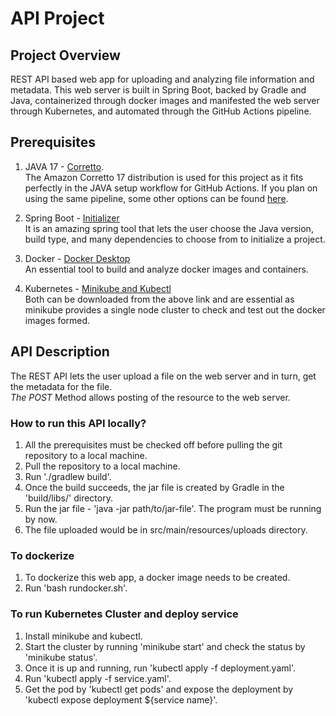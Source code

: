 # API Project

## Project Overview
REST API based web app for uploading and analyzing file information and metadata. This web server is built in Spring Boot, backed by Gradle and Java, containerized through docker images and manifested the web server through Kubernetes, and automated through the GitHub Actions pipeline.

## Prerequisites
1. JAVA 17 - [Corretto](https://aws.amazon.com/corretto/).  
The Amazon Corretto 17 distribution is used for this project as it fits perfectly in the JAVA setup workflow for GitHub Actions. If you plan on using the same pipeline, some other options can be found [here](https://github.com/actions/setup-java#supported-distributions).

2. Spring Boot - [Initializer](https://start.spring.io/)  
It is an amazing spring tool that lets the user choose the Java version, build type, and many dependencies to choose from to initialize a project.

3. Docker - [Docker Desktop](https://www.docker.com/products/docker-desktop/)  
An essential tool to build and analyze docker images and containers.

4. Kubernetes - [Minikube and Kubectl](https://kubernetes.io/docs/tasks/tools/)  
Both can be downloaded from the above link and are essential as minikube provides a single node cluster to check and test out the docker images formed.

## API Description
The REST API lets the user upload a file on the web server and in turn, get the metadata for the file.  
_The POST_ Method allows posting of the resource to the web server.

### How to run this API locally?
1. All the prerequisites must be checked off before pulling the git repository to a local machine.
2. Pull the repository to a local machine.
3. Run './gradlew build'.
4. Once the build succeeds, the jar file is created by Gradle in the 'build/libs/' directory.
5. Run the jar file - 'java -jar path/to/jar-file'. The program must be running by now.
6. The file uploaded would be in src/main/resources/uploads directory.

### To dockerize
1. To dockerize this web app, a docker image needs to be created.
2. Run 'bash rundocker.sh'.

### To run Kubernetes Cluster and deploy service
1. Install minikube and kubectl.
2. Start the cluster by running 'minikube start' and check the status by 'minikube status'.
3. Once it is up and running, run 'kubectl apply -f deployment.yaml'.
4. Run 'kubectl apply -f service.yaml'.
5. Get the pod by 'kubectl get pods' and expose the deployment by 'kubectl expose deployment ${service name}'.
